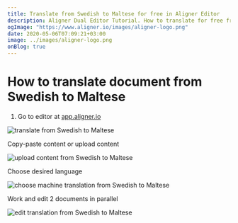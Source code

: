 ```yaml
---
title: Translate from Swedish to Maltese for free in Aligner Editor
description: Aligner Dual Editor Tutorial. How to translate for free from Swedish to Maltese. Aligner is multilingual document management platform. 
ogImage: "https://www.aligner.io/images/aligner-logo.png"
date: 2020-05-06T07:09:21+03:00
image: ../images/aligner-logo.png
onBlog: true
---
```


# How to translate document from Swedish to Maltese

1. Go to editor at [app.aligner.io](https://app.aligner.io "Aligner App web page")

![translate from Swedish to Maltese](../aligner-blank-editor.png "translate from Swedish to Maltese")

Copy-paste content or upload content

![upload content from Swedish to Maltese](../aligner-uploaded-document.png "upload content from Swedish to Maltese")

Choose desired language

![choose machine translation from Swedish to Maltese](../aligner-language-dropdown.png "choose machine translation from Swedish to Maltese")

Work and edit 2 documents in parallel

![edit translation from Swedish to Maltese](../aligner-double-sitded-editor.png "edit translation from Swedish to Maltese")

